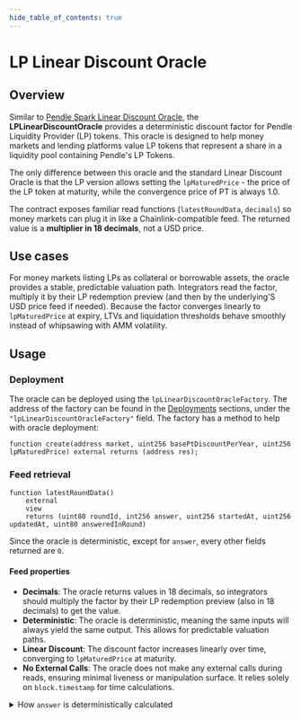 ```yaml
---
hide_table_of_contents: true
---
```


# LP Linear Discount Oracle

## Overview

Similar to [Pendle Spark Linear Discount Oracle](./LinearDiscountOracle.md), the **LPLinearDiscountOracle** provides a deterministic discount factor for Pendle Liquidity Provider (LP) tokens. This oracle is designed to help money markets and lending platforms value LP tokens that represent a share in a liquidity pool containing Pendle's LP Tokens.

The only difference between this oracle and the standard Linear Discount Oracle is that the LP version allows setting the `lpMaturedPrice` - the price of the LP token at maturity, while the convergence price of PT is always 1.0.

The contract exposes familiar read functions (`latestRoundData`, `decimals`) so money markets can plug it in like a Chainlink-compatible feed. The returned value is a **multiplier in 18 decimals**, not a USD price.

## Use cases

For money markets listing LPs as collateral or borrowable assets, the oracle provides a stable, predictable valuation path. Integrators read the factor, multiply it by their LP redemption preview (and then by the underlying'S USD price feed if needed). Because the factor converges linearly to `lpMaturedPrice` at expiry, LTVs and liquidation thresholds behave smoothly instead of whipsawing with AMM volatility.

## Usage

### Deployment

The oracle can be deployed using the `lpLinearDiscountOracleFactory`. The address of the factory can be found in the [Deployments](../../Deployments/Ethereum.md) sections, under the `"lpLinearDiscountOracleFactory"` field. The factory has a method to help with oracle deployment:

```sol
function create(address market, uint256 basePtDiscountPerYear, uint256 lpMaturedPrice) external returns (address res);
```

### Feed retrieval

```sol
function latestRoundData()
    external
    view
    returns (uint80 roundId, int256 answer, uint256 startedAt, uint256 updatedAt, uint80 answeredInRound)
```

Since the oracle is deterministic, except for `answer`, every other fields returned are `0`.

#### Feed properties

- **Decimals**: The oracle returns values in 18 decimals, so integrators should multiply the factor by their LP redemption preview (also in 18 decimals) to get the value.
- **Deterministic**: The oracle is deterministic, meaning the same inputs will always yield the same output. This allows for predictable valuation paths.
- **Linear Discount**: The discount factor increases linearly over time, converging to `lpMaturedPrice` at maturity.
- **No External Calls**: The oracle does not make any external calls during reads, ensuring minimal liveness or manipulation surface. It relies solely on `block.timestamp` for time calculations.

<details>
<summary>How <code>answer</code> is deterministically calculated</summary>

The `answer` relies on two parameters:
- `baseDiscountPerYear` - the annual discount slope, expressed in wad (1e18 = 100%/year).
- `maturity` - the LP maturity timestamp in seconds (`LP.expiry()`).
- `lpMaturedPrice` - the price of the LP token at maturity, expressed in wad (1e18 = 100%).

The `answer` at a given time `t` (in seconds) is calculated as follows:
$$
\text{answer} = \text{lpMaturedPrice} \cdot
    \min\left(
        10^{18},
        10^{18} - \frac{(\text{maturity} - t) \cdot \text{baseDiscountPerYear}}{365 \cdot 24 \cdot 60 \cdot 60} 
    \right)
$$

</details>

